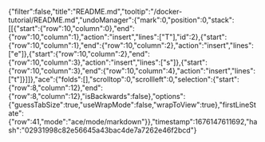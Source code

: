 {"filter":false,"title":"README.md","tooltip":"/docker-tutorial/README.md","undoManager":{"mark":0,"position":0,"stack":[[{"start":{"row":10,"column":0},"end":{"row":10,"column":1},"action":"insert","lines":["T"],"id":2},{"start":{"row":10,"column":1},"end":{"row":10,"column":2},"action":"insert","lines":["e"]},{"start":{"row":10,"column":2},"end":{"row":10,"column":3},"action":"insert","lines":["s"]},{"start":{"row":10,"column":3},"end":{"row":10,"column":4},"action":"insert","lines":["t"]}]]},"ace":{"folds":[],"scrolltop":0,"scrollleft":0,"selection":{"start":{"row":8,"column":12},"end":{"row":8,"column":12},"isBackwards":false},"options":{"guessTabSize":true,"useWrapMode":false,"wrapToView":true},"firstLineState":{"row":41,"mode":"ace/mode/markdown"}},"timestamp":1676147611692,"hash":"02931998c82e56645a43bac4de7a7262e46f2bcd"}